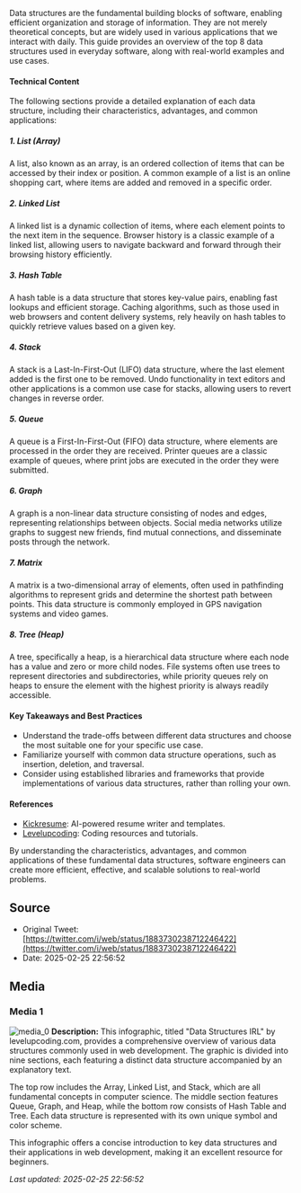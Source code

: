 Data structures are the fundamental building blocks of software, enabling efficient organization and storage of information. They are not merely theoretical concepts, but are widely used in various applications that we interact with daily. This guide provides an overview of the top 8 data structures used in everyday software, along with real-world examples and use cases.

#### Technical Content
The following sections provide a detailed explanation of each data structure, including their characteristics, advantages, and common applications:

##### 1. List (Array)
A list, also known as an array, is an ordered collection of items that can be accessed by their index or position. A common example of a list is an online shopping cart, where items are added and removed in a specific order.

##### 2. Linked List
A linked list is a dynamic collection of items, where each element points to the next item in the sequence. Browser history is a classic example of a linked list, allowing users to navigate backward and forward through their browsing history efficiently.

##### 3. Hash Table
A hash table is a data structure that stores key-value pairs, enabling fast lookups and efficient storage. Caching algorithms, such as those used in web browsers and content delivery systems, rely heavily on hash tables to quickly retrieve values based on a given key.

##### 4. Stack
A stack is a Last-In-First-Out (LIFO) data structure, where the last element added is the first one to be removed. Undo functionality in text editors and other applications is a common use case for stacks, allowing users to revert changes in reverse order.

##### 5. Queue
A queue is a First-In-First-Out (FIFO) data structure, where elements are processed in the order they are received. Printer queues are a classic example of queues, where print jobs are executed in the order they were submitted.

##### 6. Graph
A graph is a non-linear data structure consisting of nodes and edges, representing relationships between objects. Social media networks utilize graphs to suggest new friends, find mutual connections, and disseminate posts through the network.

##### 7. Matrix
A matrix is a two-dimensional array of elements, often used in pathfinding algorithms to represent grids and determine the shortest path between points. This data structure is commonly employed in GPS navigation systems and video games.

##### 8. Tree (Heap)
A tree, specifically a heap, is a hierarchical data structure where each node has a value and zero or more child nodes. File systems often use trees to represent directories and subdirectories, while priority queues rely on heaps to ensure the element with the highest priority is always readily accessible.

#### Key Takeaways and Best Practices
* Understand the trade-offs between different data structures and choose the most suitable one for your specific use case.
* Familiarize yourself with common data structure operations, such as insertion, deletion, and traversal.
* Consider using established libraries and frameworks that provide implementations of various data structures, rather than rolling your own.

#### References
* [Kickresume](https://www.kickresume.com/en/ai-resume-writer/?utm_source=linkedin_twitter&utm_medium=linkedin_twitter&utm_campaign=levelupcoding_feb_march_2025_generalai&utm_id=levelupcoding_feb_march_2025_generalai): AI-powered resume writer and templates.
* [Levelupcoding](https://lucode.co/kickresume-z7tt): Coding resources and tutorials.

By understanding the characteristics, advantages, and common applications of these fundamental data structures, software engineers can create more efficient, effective, and scalable solutions to real-world problems.
## Source

- Original Tweet: [https://twitter.com/i/web/status/1883730238712246422](https://twitter.com/i/web/status/1883730238712246422)
- Date: 2025-02-25 22:56:52


## Media

### Media 1
![media_0](./media_0.jpg)
**Description:** This infographic, titled "Data Structures IRL" by levelupcoding.com, provides a comprehensive overview of various data structures commonly used in web development. The graphic is divided into nine sections, each featuring a distinct data structure accompanied by an explanatory text.

The top row includes the Array, Linked List, and Stack, which are all fundamental concepts in computer science. The middle section features Queue, Graph, and Heap, while the bottom row consists of Hash Table and Tree. Each data structure is represented with its own unique symbol and color scheme.

This infographic offers a concise introduction to key data structures and their applications in web development, making it an excellent resource for beginners.

*Last updated: 2025-02-25 22:56:52*